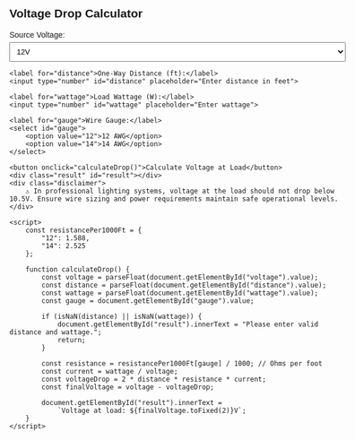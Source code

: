 <html lang="en">
<head>
    <meta charset="UTF-8">
    <title>Voltage Drop Calculator </title>
    <style>
        body { font-family: Arial, sans-serif; max-width: 600px; margin: auto; padding: 20px; }
        label { display: block; margin-top: 10px; }
        input, select { width: 100%; padding: 8px; margin-top: 5px; }
        button { margin-top: 15px; padding: 10px 20px; }
        .result { margin-top: 20px; font-weight: bold; }
        .disclaimer { margin-top: 20px; font-size: 0.9em; color: #555; }
    </style>
</head>
<body>
    <h2>Voltage Drop Calculator </h2>
    <label for="voltage">Source Voltage:</label>
    <select id="voltage">
        <option value="12">12V</option>
        <option value="13">13V</option>
        <option value="14">14V</option>
        <option value="15">15V</option>
    </select>

    <label for="distance">One-Way Distance (ft):</label>
    <input type="number" id="distance" placeholder="Enter distance in feet">

    <label for="wattage">Load Wattage (W):</label>
    <input type="number" id="wattage" placeholder="Enter wattage">

    <label for="gauge">Wire Gauge:</label>
    <select id="gauge">
        <option value="12">12 AWG</option>
        <option value="14">14 AWG</option>
    </select>

    <button onclick="calculateDrop()">Calculate Voltage at Load</button>
    <div class="result" id="result"></div>
    <div class="disclaimer">
        ⚠️ In professional lighting systems, voltage at the load should not drop below 10.5V. Ensure wire sizing and power requirements maintain safe operational levels.
    </div>

    <script>
        const resistancePer1000Ft = {
            "12": 1.588,
            "14": 2.525
        };

        function calculateDrop() {
            const voltage = parseFloat(document.getElementById("voltage").value);
            const distance = parseFloat(document.getElementById("distance").value);
            const wattage = parseFloat(document.getElementById("wattage").value);
            const gauge = document.getElementById("gauge").value;

            if (isNaN(distance) || isNaN(wattage)) {
                document.getElementById("result").innerText = "Please enter valid distance and wattage.";
                return;
            }

            const resistance = resistancePer1000Ft[gauge] / 1000; // Ohms per foot
            const current = wattage / voltage;
            const voltageDrop = 2 * distance * resistance * current;
            const finalVoltage = voltage - voltageDrop;

            document.getElementById("result").innerText = 
                `Voltage at load: ${finalVoltage.toFixed(2)}V`;
        }
    </script>
</body>
</html>

